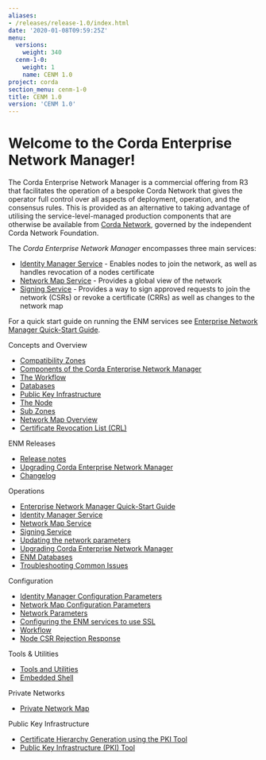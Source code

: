 ```yaml
---
aliases:
- /releases/release-1.0/index.html
date: '2020-01-08T09:59:25Z'
menu:
  versions:
    weight: 340
  cenm-1-0:
    weight: 1
    name: CENM 1.0
project: corda
section_menu: cenm-1-0
title: CENM 1.0
version: 'CENM 1.0'
---
```



# Welcome to the Corda Enterprise Network Manager!

The Corda Enterprise Network Manager is a commercial offering from R3 that facilitates the operation of a bespoke
Corda Network that gives the operator full control over all aspects of deployment, operation, and the consensus rules.
This is provided as an alternative to taking advantage of utilising the service-level-managed production components
that are otherwise be available from [Corda Network](https://corda.network), governed by the independent
Corda Network Foundation.

The *Corda Enterprise Network Manager* encompasses three main services:


* [Identity Manager Service](../../../../../en/platform/corda/1.0/cenm/identity-manager.md) - Enables nodes to join the network, as well as handles revocation of a nodes certificate
* [Network Map Service](../../../../../en/platform/corda/1.0/cenm/network-map.md) - Provides a global view of the network
* [Signing Service](../../../../../en/platform/corda/1.0/cenm/signing-service.md) - Provides a way to sign approved requests to join the network (CSRs) or revoke a certificate
(CRRs) as well as changes to the network map

For a quick start guide on running the ENM services see [Enterprise Network Manager Quick-Start Guide](../../../../../en/platform/corda/1.0/cenm/quick-start.md).


Concepts and Overview

* [Compatibility Zones](../../../../../en/platform/corda/1.0/cenm/compatibility-zones.md)
* [Components of the Corda Enterprise Network Manager](../../../../../en/platform/corda/1.0/cenm/enm-components.md)
* [The Workflow](../../../../../en/platform/corda/1.0/cenm/workflow.md)
* [Databases](../../../../../en/platform/corda/1.0/cenm/database-set-up.md)
* [Public Key Infrastructure](../../../../../en/platform/corda/1.0/cenm/pki-tool.md)
* [The Node](../../../../../en/platform/corda/1.0/cenm/network-map-overview.html#node-info)
* [Sub Zones](../../../../../en/platform/corda/1.0/cenm/sub-zones.md)
* [Network Map Overview](../../../../../en/platform/corda/1.0/cenm/network-map-overview.md)
* [Certificate Revocation List (CRL)](../../../../../en/platform/corda/1.0/cenm/certificate-revocation.md)




ENM Releases

* [Release notes](../../../../../en/platform/corda/1.0/cenm/release-notes.md)
* [Upgrading Corda Enterprise Network Manager](../../../../../en/platform/corda/1.0/cenm/upgrade-notes.md)
* [Changelog](../../../../../en/platform/corda/1.0/cenm/changelog.md)




Operations

* [Enterprise Network Manager Quick-Start Guide](../../../../../en/platform/corda/1.0/cenm/quick-start.md)
* [Identity Manager Service](../../../../../en/platform/corda/1.0/cenm/identity-manager.md)
* [Network Map Service](../../../../../en/platform/corda/1.0/cenm/network-map.md)
* [Signing Service](../../../../../en/platform/corda/1.0/cenm/signing-service.md)
* [Updating the network parameters](../../../../../en/platform/corda/1.0/cenm/updating-network-parameters.md)
* [Upgrading Corda Enterprise Network Manager](../../../../../en/platform/corda/1.0/cenm/upgrade-notes.md)
* [ENM Databases](../../../../../en/platform/corda/1.0/cenm/database-set-up.md)
* [Troubleshooting Common Issues](../../../../../en/platform/corda/1.0/cenm/troubleshooting-common-issues.md)




Configuration

* [Identity Manager Configuration Parameters](../../../../../en/platform/corda/1.0/cenm/config-identity-manager-parameters.md)
* [Network Map Configuration Parameters](../../../../../en/platform/corda/1.0/cenm/config-network-map-parameters.md)
* [Network Parameters](../../../../../en/platform/corda/1.0/cenm/config-network-parameters.md)
* [Configuring the ENM services to use SSL](../../../../../en/platform/corda/1.0/cenm/enm-with-ssl.md)
* [Workflow](../../../../../en/platform/corda/1.0/cenm/workflow.md)
* [Node CSR Rejection Response](../../../../../en/platform/corda/1.0/cenm/workflow.html#node-csr-rejection-response)




Tools & Utilities

* [Tools and Utilities](../../../../../en/platform/corda/1.0/cenm/tools-index.md)
* [Embedded Shell](../../../../../en/platform/corda/1.0/cenm/shell.md)




Private Networks

* [Private Network Map](../../../../../en/platform/corda/1.0/cenm/private-network-map.md)




Public Key Infrastructure

* [Certificate Hierarchy Generation using the PKI Tool](../../../../../en/platform/corda/1.0/cenm/pki-guide.md)
* [Public Key Infrastructure (PKI) Tool](../../../../../en/platform/corda/1.0/cenm/pki-tool.md)
